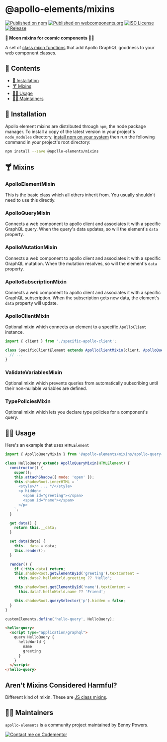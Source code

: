 # @apollo-elements/mixins

[![Published on npm](https://img.shields.io/npm/v/@apollo-elements/mixins.svg)](https://www.npmjs.com/package/@apollo-elements/mixins)
[![Published on webcomponents.org](https://img.shields.io/badge/webcomponents.org-published-blue.svg)](https://www.webcomponents.org/element/@apollo-elements/mixins)
[![ISC License](https://img.shields.io/npm/l/@apollo-elements/mixins)](https://github.com/apollo-elements/apollo-elements/blob/master/LICENCE.md)
[![Release](https://github.com/apollo-elements/apollo-elements/workflows/Release/badge.svg)](https://github.com/apollo-elements/apollo-elements/actions)


<strong>🍹 Moon mixins for cosmic components 👩‍🚀</strong>

A set of [class mixin functions](https://alligator.io/js/class-composition/#composition-with-javascript-classes) that add Apollo GraphQL goodness to your web component classes.

## 📓 Contents
- [🔧 Installation](#-installation)
- [🍸 Mixins](#-mixins)
- [👩‍🚀 Usage](#-usage)
- [👷‍♂️ Maintainers](#-maintainers)

## 🔧 Installation

Apollo element mixins are distributed through `npm`, the node package manager. To install a copy of the latest version in your project's `node_modules` directory, [install npm on your system](https://www.npmjs.com/get-npm) then run the following command in your project's root directory:

```bash
npm install --save @apollo-elements/mixins
```

## 🍸 Mixins

### ApolloElementMixin
This is the basic class which all others inherit from. You usually shouldn't need to use this directly.

### ApolloQueryMixin
Connects a web component to apollo client and associates it with a specific GraphQL query. When the query's data updates, so will the element's `data` property.

### ApolloMutationMixin
Connects a web component to apollo client and associates it with a specific GraphQL mutation. When the mutation resolves, so will the element's `data` property.

### ApolloSubscriptionMixin
Connects a web component to apollo client and associates it with a specific GraphQL subscription. When the subscription gets new data, the element's `data` property will update.

### ApolloClientMixin
Optional mixin which connects an element to a specific `ApolloClient` instance.

```ts
import { client } from './specific-apollo-client';

class SpecificClientElement extends ApolloClientMixin(client, ApolloQueryMixin(HTMLElement)) {
  // ...
}
```

### ValidateVariablesMixin
Optional mixin which prevents queries from automatically subscribing until their non-nullable variables are defined.

### TypePoliciesMixin
Optional mixin which lets you declare type policies for a component's query.

## 👩‍🚀 Usage

Here's an example that uses `HTMLElement`

```js
import { ApolloQueryMixin } from '@apollo-elements/mixins/apollo-query-mixin.js';

class HelloQuery extends ApolloQueryMixin(HTMLElement) {
  constructor() {
    super();
    this.attachShadow({ mode: 'open' });
    this.shadowRoot.innerHTML = `
      <style>/* ... */</style>
      <p hidden>
        <span id="greeting"></span>
        <span id="name"></span>
      </p>
    `;
  }

  get data() {
    return this.__data;
  }

  set data(data) {
    this.__data = data;
    this.render();
  }

  render() {
    if (!this.data) return;
    this.shadowRoot.getElementById('greeting').textContent =
      this.data?.helloWorld.greeting ?? 'Hello';

    this.shadowRoot.getElementById('name').textContent =
      this.data?.helloWorld.name ?? 'Friend';

    this.shadowRoot.querySelector('p').hidden = false;
  }
}

customElements.define('hello-query', HelloQuery);
```

```html
<hello-query>
  <script type="application/graphql">
    query HelloQuery {
      helloWorld {
        name
        greeting
      }
    }
  </script>
</hello-query>
```

## Aren't Mixins Considered Harmful?

Different kind of mixin. These are [JS class mixins](http://justinfagnani.com/2015/12/21/real-mixins-with-javascript-classes/).

## 👷‍♂️ Maintainers
`apollo-elements` is a community project maintained by Benny Powers.

[![Contact me on Codementor](https://cdn.codementor.io/badges/contact_me_github.svg)](https://www.codementor.io/bennyp?utm_source=github&utm_medium=button&utm_term=bennyp&utm_campaign=github)
